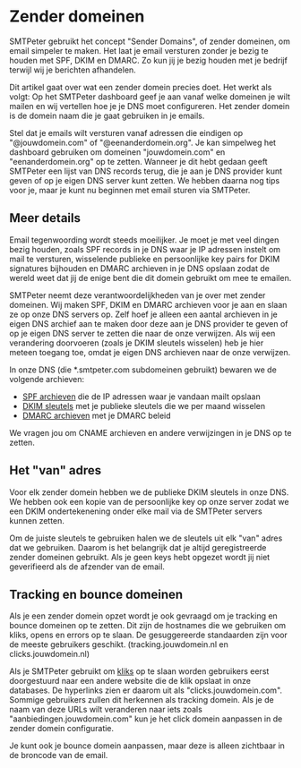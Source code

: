 # Zender domeinen

SMTPeter gebruikt het concept "Sender Domains", of zender domeinen,
om email simpeler te maken. Het laat je email versturen zonder je bezig 
te houden met SPF, DKIM en DMARC. Zo kun jij je bezig houden met je 
bedrijf terwijl wij je berichten afhandelen.

Dit artikel gaat over wat een zender domein precies doet. Het werkt als 
volgt: Op het SMTPeter dashboard geef je aan vanaf welke domeinen je 
wilt mailen en wij vertellen hoe je je DNS moet configureren. Het zender 
domein is de domein naam die je gaat gebruiken in je emails.

Stel dat je emails wilt versturen vanaf adressen die eindigen op 
"@jouwdomein.com" of "@eenanderdomein.org". Je kan simpelweg het 
dashboard gebruiken om domeinen "jouwdomein.com" en "eenanderdomein.org" 
op te zetten. Wanneer je dit hebt gedaan geeft SMTPeter een lijst van 
DNS records terug, die je aan je DNS provider kunt geven of op je eigen 
DNS server kunt zetten. We hebben daarna nog tips voor je, maar je kunt 
nu beginnen met email sturen via SMTPeter.

## Meer details

Email tegenwoording wordt steeds moeilijker. Je moet je met veel dingen 
bezig houden, zoals SPF records in je DNS waar je IP adressen instelt om 
mail te versturen, wisselende publieke en persoonlijke key pairs for DKIM 
signatures bijhouden en DMARC archieven in je DNS opslaan zodat de 
wereld weet dat jij de enige bent die dit domein gebruikt om mee te emailen.

SMTPeter neemt deze verantwoordelijkheden van je over met zender domeinen.
Wij maken SPF, DKIM en DMARC archieven voor je aan en slaan ze op onze 
DNS servers op. Zelf hoef je alleen een aantal archieven in je eigen DNS 
archief aan te maken door deze aan je DNS provider te geven of op je eigen 
DNS server te zetten die naar de onze verwijzen. Als wij een verandering 
doorvoeren (zoals je DKIM sleutels wisselen) heb je hier meteen toegang toe, 
omdat je eigen DNS archieven naar de onze verwijzen. 

In onze DNS (die *.smtpeter.com subdomeinen gebruikt) bewaren we de volgende 
archieven:

* [SPF archieven](spf-validation) die de IP adressen waar je vandaan mailt opslaan
* [DKIM sleutels](dkim-signing) met je publieke sleutels die we per maand wisselen
* [DMARC archieven](dmarc-deployment) met je DMARC beleid

We vragen jou om CNAME archieven en andere verwijzingen in je DNS op te 
zetten.

## Het "van" adres

Voor elk zender domein hebben we de publieke DKIM sleutels in onze DNS.
We hebben ook een kopie van de persoonlijke key op onze server zodat we een 
DKIM ondertekenening onder elke mail via de SMTPeter servers kunnen zetten.

Om de juiste sleutels te gebruiken halen we de sleutels uit elk "van" adres
dat we gebruiken. Daarom is het belangrijk dat je altijd geregistreerde 
zender domeinen gebruikt. Als je geen keys hebt opgezet wordt jij niet 
geverifieerd als de afzender van de email.

## Tracking en bounce domeinen

Als je een zender domein opzet wordt je ook gevraagd om je tracking en 
bounce domeinen op te zetten. Dit zijn de hostnames die we gebruiken om 
kliks, opens en errors op te slaan. De gesuggereerde standaarden zijn 
voor de meeste gebruikers geschikt. (tracking.jouwdomein.nl en 
clicks.jouwdomein.nl)

Als je SMTPeter gebruikt om [kliks](./statistics) op te slaan worden gebruikers eerst 
doorgestuurd naar een andere website die de klik opslaat in onze databases. 
De hyperlinks zien er daarom uit als "clicks.jouwdomein.com". Sommige 
gebruikers zullen dit herkennen als tracking domein. Als je de naam van 
deze URLs wilt veranderen naar iets zoals "aanbiedingen.jouwdomein.com" 
kun je het click domein aanpassen in de zender domein configuratie.

Je kunt ook je bounce domein aanpassen, maar deze is alleen zichtbaar in 
de broncode van de email.


